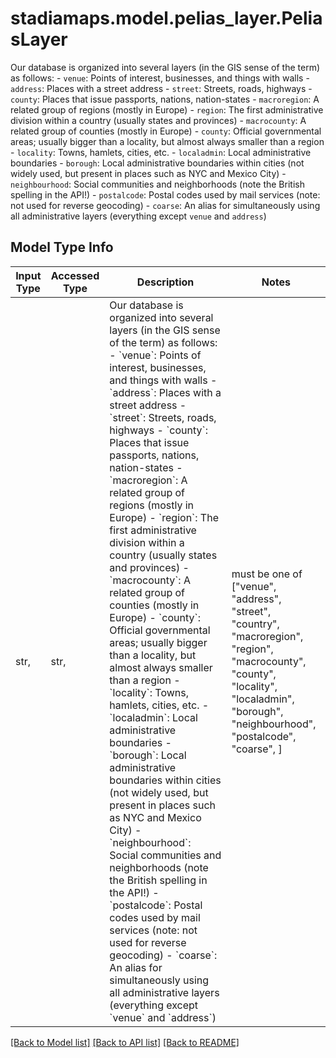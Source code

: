 # stadiamaps.model.pelias_layer.PeliasLayer

Our database is organized into several layers (in the GIS sense of the term) as follows:  - `venue`: Points of interest, businesses, and things with walls - `address`: Places with a street address - `street`: Streets, roads, highways - `county`: Places that issue passports, nations, nation-states - `macroregion`: A related group of regions (mostly in Europe) - `region`: The first administrative division within a country (usually states and provinces) - `macrocounty`: A related group of counties (mostly in Europe) - `county`: Official governmental areas; usually bigger than a locality, but almost always smaller than a region - `locality`: Towns, hamlets, cities, etc. - `localadmin`: Local administrative boundaries - `borough`: Local administrative boundaries within cities (not widely used, but present in places such as NYC and Mexico City) - `neighbourhood`: Social communities and neighborhoods (note the British spelling in the API!) - `postalcode`: Postal codes used by mail services (note: not used for reverse geocoding) - `coarse`: An alias for simultaneously using all administrative layers (everything except `venue` and `address`) 

## Model Type Info
Input Type | Accessed Type | Description | Notes
------------ | ------------- | ------------- | -------------
str,  | str,  | Our database is organized into several layers (in the GIS sense of the term) as follows:  - &#x60;venue&#x60;: Points of interest, businesses, and things with walls - &#x60;address&#x60;: Places with a street address - &#x60;street&#x60;: Streets, roads, highways - &#x60;county&#x60;: Places that issue passports, nations, nation-states - &#x60;macroregion&#x60;: A related group of regions (mostly in Europe) - &#x60;region&#x60;: The first administrative division within a country (usually states and provinces) - &#x60;macrocounty&#x60;: A related group of counties (mostly in Europe) - &#x60;county&#x60;: Official governmental areas; usually bigger than a locality, but almost always smaller than a region - &#x60;locality&#x60;: Towns, hamlets, cities, etc. - &#x60;localadmin&#x60;: Local administrative boundaries - &#x60;borough&#x60;: Local administrative boundaries within cities (not widely used, but present in places such as NYC and Mexico City) - &#x60;neighbourhood&#x60;: Social communities and neighborhoods (note the British spelling in the API!) - &#x60;postalcode&#x60;: Postal codes used by mail services (note: not used for reverse geocoding) - &#x60;coarse&#x60;: An alias for simultaneously using all administrative layers (everything except &#x60;venue&#x60; and &#x60;address&#x60;)  | must be one of ["venue", "address", "street", "country", "macroregion", "region", "macrocounty", "county", "locality", "localadmin", "borough", "neighbourhood", "postalcode", "coarse", ] 

[[Back to Model list]](../../README.md#documentation-for-models) [[Back to API list]](../../README.md#documentation-for-api-endpoints) [[Back to README]](../../README.md)

